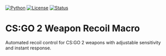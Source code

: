 [![Python](https://img.shields.io/badge/Python-3.7+-blue.svg )](https://www.python.org/ )
[![License](https://img.shields.io/badge/License-MIT-green.svg )](https://opensource.org/licenses/MIT )
[![Status](https://img.shields.io/badge/Status-Stable-brightgreen.svg )](https://github.com/yourusername/repo )

# CS:GO 2 Weapon Recoil Macro
Automated recoil control for CS:GO 2 weapons with adjustable sensitivity and instant response.

